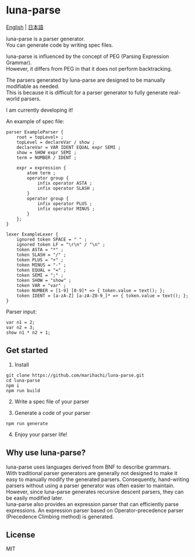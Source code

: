 # luna-parse
[English](https://github.com/marihachi/luna-parse/blob/main/README.md) | [日本語](https://github.com/marihachi/luna-parse/blob/main/README.ja.md)

luna-parse is a parser generator.\
You can generate code by writing spec files.

luna-parse is influenced by the concept of PEG (Parsing Expression Grammar).\
However, it differs from PEG in that it does not perform backtracking.

The parsers generated by luna-parse are designed to be manually modifiable as needed.\
This is because it is difficult for a parser generator to fully generate real-world parsers.

I am currently developing it!

An example of spec file:
```
parser ExampleParser {
    root = topLevel+ ;
    topLevel = declareVar / show ;
    declareVar = VAR IDENT EQUAL expr SEMI ;
    show = SHOW expr SEMI ;
    term = NUMBER / IDENT ;

    expr = expression {
        atom term ;
        operator group {
            infix operator ASTA ;
            infix operator SLASH ;
        }
        operator group {
            infix operator PLUS ;
            infix operator MINUS ;
        }
    };
}

lexer ExampleLexer {
    ignored token SPACE = " " ;
    ignored token LF = "\r\n" / "\n" ;
    token ASTA = "*" ;
    token SLASH = "/" ;
    token PLUS = "+" ;
    token MINUS = "-" ;
    token EQUAL = "=" ;
    token SEMI = ";" ;
    token SHOW = "show" ;
    token VAR = "var" ;
    token NUMBER = [1-9] [0-9]* => { token.value = text(); };
    token IDENT = [a-zA-Z] [a-zA-Z0-9_]* => { token.value = text(); };
}
```
Parser input:
```
var n1 = 2;
var n2 = 3;
show n1 * n2 + 1;
```

## Get started
1. Install
```
git clone https://github.com/marihachi/luna-parse.git
cd luna-parse
npm i
npm run build
```

2. Write a spec file of your parser

3. Generate a code of your parser
```
npm run generate
```

4. Enjoy your parser life!

## Why use luna-parse?
luna-parse uses languages derived from BNF to describe grammars.\
With traditional parser generators are generally not designed to make it easy to manually modify the generated parsers. Consequently, hand-writing parsers without using a parser generator was often easier to maintain.\
However, since luna-parse generates recursive descent parsers, they can be easily modified later.\
luna-parse also provides an expression parser that can efficiently parse expressions. An expression parser based on Operator-precedence parser (Precedence Climbing method) is generated.

## License
MIT
